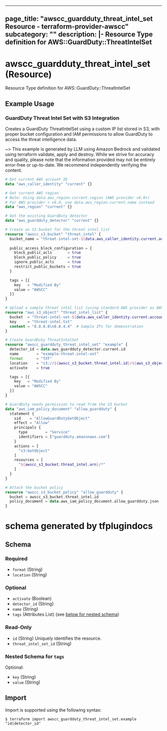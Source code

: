 
---
page_title: "awscc_guardduty_threat_intel_set Resource - terraform-provider-awscc"
subcategory: ""
description: |-
  Resource Type definition for AWS::GuardDuty::ThreatIntelSet
---

# awscc_guardduty_threat_intel_set (Resource)

Resource Type definition for AWS::GuardDuty::ThreatIntelSet

## Example Usage

### GuardDuty Threat Intel Set with S3 Integration

Creates a GuardDuty ThreatIntelSet using a custom IP list stored in S3, with proper bucket configuration and IAM permissions to allow GuardDuty to access the threat intelligence data.

~> This example is generated by LLM using Amazon Bedrock and validated using terraform validate, apply and destroy. While we strive for accuracy and quality, please note that the information provided may not be entirely error-free or up-to-date. We recommend independently verifying the content.

```terraform
# Get current AWS account ID
data "aws_caller_identity" "current" {}

# Get current AWS region
# Note: Using data.aws_region.current.region (AWS provider v6.0+)
# For AWS provider < v6.0, use data.aws_region.current.name instead
data "aws_region" "current" {}

# Get the existing GuardDuty detector
data "aws_guardduty_detector" "current" {}

# Create an S3 bucket for the threat intel list
resource "awscc_s3_bucket" "threat_intel" {
  bucket_name = "threat-intel-set-${data.aws_caller_identity.current.account_id}-${data.aws_region.current.region}"
  
  public_access_block_configuration = {
    block_public_acls       = true
    block_public_policy     = true
    ignore_public_acls      = true
    restrict_public_buckets = true
  }

  tags = [{
    key   = "Modified By"
    value = "AWSCC"
  }]
}

# Upload a sample threat intel list (using standard AWS provider as AWSCC doesn't have S3 object)
resource "aws_s3_object" "threat_intel_list" {
  bucket  = "threat-intel-set-${data.aws_caller_identity.current.account_id}-${data.aws_region.current.region}"
  key     = "threat-intel.txt"
  content = "8.8.8.8\n8.8.4.4"  # Sample IPs for demonstration
}

# Create GuardDuty ThreatIntelSet
resource "awscc_guardduty_threat_intel_set" "example" {
  detector_id = data.aws_guardduty_detector.current.id
  name        = "example-threat-intel-set"
  format      = "TXT"
  location    = "s3://${awscc_s3_bucket.threat_intel.id}/${aws_s3_object.threat_intel_list.key}"
  activate    = true

  tags = [{
    key   = "Modified By"
    value = "AWSCC"
  }]
}

# GuardDuty needs permission to read from the S3 bucket
data "aws_iam_policy_document" "allow_guardduty" {
  statement {
    sid    = "AllowGuardDutyGetObject"
    effect = "Allow"
    principals {
      type        = "Service"
      identifiers = ["guardduty.amazonaws.com"]
    }
    actions = [
      "s3:GetObject"
    ]
    resources = [
      "${awscc_s3_bucket.threat_intel.arn}/*"
    ]
  }
}

# Attach the bucket policy
resource "awscc_s3_bucket_policy" "allow_guardduty" {
  bucket = awscc_s3_bucket.threat_intel.id
  policy_document = data.aws_iam_policy_document.allow_guardduty.json
}
```

# schema generated by tfplugindocs
## Schema

### Required

- `format` (String)
- `location` (String)

### Optional

- `activate` (Boolean)
- `detector_id` (String)
- `name` (String)
- `tags` (Attributes List) (see [below for nested schema](#nestedatt--tags))

### Read-Only

- `id` (String) Uniquely identifies the resource.
- `threat_intel_set_id` (String)

<a id="nestedatt--tags"></a>
### Nested Schema for `tags`

Optional:

- `key` (String)
- `value` (String)

## Import

Import is supported using the following syntax:

```shell
$ terraform import awscc_guardduty_threat_intel_set.example "id|detector_id"
```
